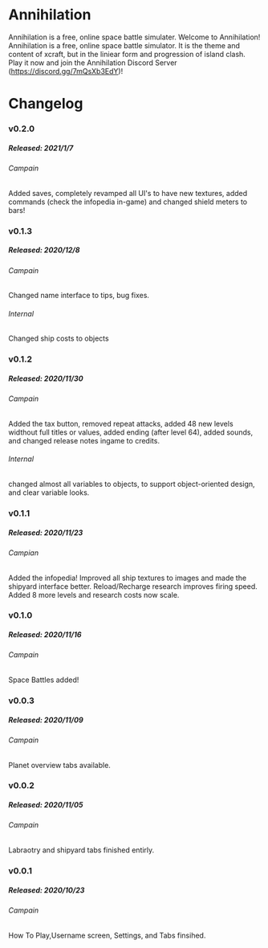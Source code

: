 # Annihilation

  Annihilation is a free, online space battle simulater.
 Welcome to Annihilation! Annihilation is a free, online space battle simulator. It is the theme and content of xcraft, but in the liniear form and progression of island clash. Play it now and join the Annihilation Discord Server (https://discord.gg/7mQsXb3EdY)!
 
# Changelog

### v0.2.0
##### Released: 2021/1/7

###### Campain
 Added saves, completely revamped all UI's to have new textures, added commands (check the infopedia in-game) and changed shield meters to bars! 

### v0.1.3
##### Released: 2020/12/8

###### Campain
Changed name interface to tips, bug fixes.
###### Internal 
Changed ship costs to objects

### v0.1.2	
##### Released: 2020/11/30

###### Campain
Added the tax button, removed repeat attacks, added 48 new levels widthout full titles or values, added ending (after level 64), added sounds, and changed release notes ingame to credits. 
###### Internal 
changed almost all variables to objects, to support object-oriented design, and clear variable looks.

### v0.1.1	
##### Released: 2020/11/23

###### Campian 
Added the infopedia! Improved all ship textures to images and made the shipyard interface better. Reload/Recharge research improves firing speed. Added 8 more levels and research costs now scale.

### v0.1.0	
##### Released: 2020/11/16	
###### Campain 
Space Battles added!

### v0.0.3	
##### Released: 2020/11/09
###### Campain 
Planet overview tabs available.
### v0.0.2	
##### Released: 2020/11/05
###### Campain 
Labraotry and shipyard tabs finished entirly.
### v0.0.1
##### Released: 2020/10/23	
###### Campain 
How To Play,Username screen, Settings, and Tabs finsihed.
 
